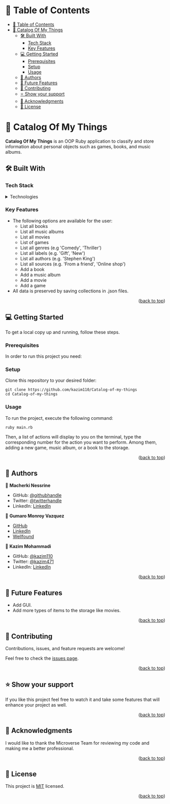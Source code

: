 <a name="readme-top"></a>


# 📗 Table of Contents

- [📗 Table of Contents](#table-of-contents)
- [📖 Catalog Of My Things ](#about-project)
  - [🛠 Built With ](#built-with)
    - [Tech Stack ](#tech-stack)
    - [Key Features ](#key-features)
  - [💻 Getting Started ](#getting-started)
    - [Prerequisites](#prerequisites)
    - [Setup](#setup)
    - [Usage](#usage)
  - [👥 Authors ](#authors)
  - [🔭 Future Features ](#future-features)
  - [🤝 Contributing ](#contributing)
  - [⭐️ Show your support ](#️show-your-support)
  - [🙏 Acknowledgments ](#acknowledgments)
  - [📝 License ](#license)

# 📖 Catalog Of My Things <a name="about-project"></a>

**Catalog Of My Things** is an OOP Ruby application to classify and store information about personal objects such as games, books, and music albums. 

## 🛠 Built With <a name="built-with"></a>


### Tech Stack <a name="tech-stack"></a>

<details>
<summary>Technologies</summary>
  <ul>
    <li><a href="https://www.ruby-lang.org/en/">Ruby</a></li>
  </ul>
</details>


### Key Features <a name="key-features"></a>

- The following options are available for the user:
  - List all books
  - List all music albums
  - List all movies
  - List of games
  - List all genres (e.g 'Comedy', 'Thriller')
  - List all labels (e.g. 'Gift', 'New')
  - List all authors (e.g. 'Stephen King')
  - List all sources (e.g. 'From a friend', 'Online shop')
  - Add a book
  - Add a music album
  - Add a movie
  - Add a game
- All data is preserved by saving collections in .json files.


<p align="right">(<a href="#readme-top">back to top</a>)</p>

## 💻 Getting Started <a name="getting-started"></a>

To get a local copy up and running, follow these steps.

### Prerequisites

In order to run this project you need:

### Setup

Clone this repository to your desired folder:

```
git clone https://github.com/kazim110/Catalog-of-my-things
cd Catalog-of-my-things
```

### Usage

To run the project, execute the following command:

```
ruby main.rb
```

Then, a list of actions will display to you on the terminal, type the corresponding number for the action you want to perform. Among them, adding a new game, music album, or a book to the storage. 

<p align="right">(<a href="#readme-top">back to top</a>)</p>

## 👥 Authors <a name="authors"></a>

👤 **Macherki Nessrine**

- GitHub: [@githubhandle](https://github.com/Nessrine88)
- Twitter: [@twitterhandle](https://twitter.com/Nessour88)
- LinkedIn: [LinkedIn](https://www.linkedin.com/in/nessrine-macherki-86959196/)

👤 **Gumaro Monroy Vazquez**

- [GitHub](https://github.com/Movgto)
- [LinkedIn](https://www.linkedin.com/in/gumaro-monroy-vazquez-1705aa165/)
- [Wellfound](https://wellfound.com/u/maro-monroy)

👤 **Kazim Mohammadi**

- GitHub: [@kazim110](https://github.com/kazim110)
- Twitter: [@kazim471](https://twitter.com/kazim471)
- LinkedIn: [LinkedIn](https://www.linkedin.com/in/kazim-mohammadi/)

<p align="right">(<a href="#readme-top">back to top</a>)</p>

## 🔭 Future Features <a name="future-features"></a>

- Add GUI.
- Add more types of items to the storage like movies.

<p align="right">(<a href="#readme-top">back to top</a>)</p>

## 🤝 Contributing <a name="contributing"></a>

Contributions, issues, and feature requests are welcome!

Feel free to check the [issues page](../../issues/).

<p align="right">(<a href="#readme-top">back to top</a>)</p>

## ⭐️ Show your support <a name="support"></a>

If you like this project feel free to watch it and take some features that will enhance your project as well.

<p align="right">(<a href="#readme-top">back to top</a>)</p>

<!-- ACKNOWLEDGEMENTS -->

## 🙏 Acknowledgments <a name="acknowledgements"></a>

I would like to thank the Microverse Team for reviewing my code and making me a better professional.

<p align="right">(<a href="#readme-top">back to top</a>)</p>

## 📝 License <a name="license"></a>

This project is [MIT](./LICENSE) licensed.

<p align="right">(<a href="#readme-top">back to top</a>)</p>
